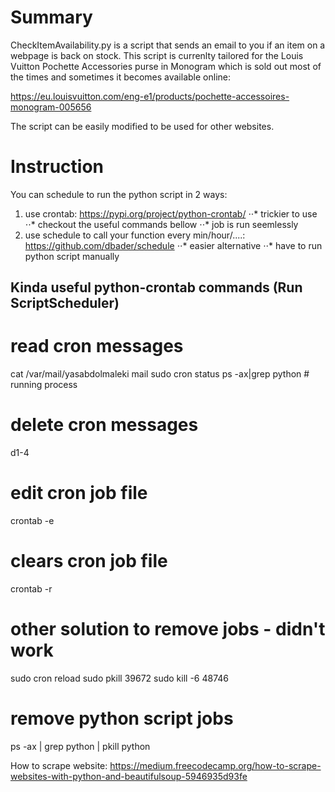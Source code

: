 # Summary

CheckItemAvailability.py is a script that sends an email to you if an item on a webpage is back on stock.
This script is currenlty tailored for the Louis Vuitton Pochette Accessories purse in Monogram which is sold out most of the times and sometimes it becomes available online:

https://eu.louisvuitton.com/eng-e1/products/pochette-accessoires-monogram-005656

The script can be easily modified to be used for other websites.

# Instruction

You can schedule to run the python script in 2 ways:
1. use crontab: https://pypi.org/project/python-crontab/
⋅⋅* trickier to use
⋅⋅* checkout the useful commands bellow
⋅⋅* job is run seemlessly
2. use schedule to call your function every min/hour/....: https://github.com/dbader/schedule
⋅⋅* easier alternative
⋅⋅* have to run python script manually

## Kinda useful python-crontab commands (Run ScriptScheduler)

# read cron messages
cat /var/mail/yasabdolmaleki
mail
sudo cron status
ps -ax|grep python # running process

# delete cron messages
d1-4

# edit cron job file
crontab -e

# clears cron job file
crontab -r 

# other solution to remove jobs - didn't work
sudo cron reload
sudo pkill 39672
sudo kill -6 48746

# remove python script jobs
ps -ax | grep python | pkill python


How to scrape website: https://medium.freecodecamp.org/how-to-scrape-websites-with-python-and-beautifulsoup-5946935d93fe